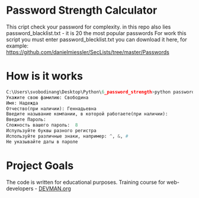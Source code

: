 # Password Strength Calculator

This cript check your password for complexity.
in this repo also lies password_blacklist.txt - it is 20 the most popular passwords
For work this script you must enter password_blecklist.txt
you can download it here, for example: https://github.com/danielmiessler/SecLists/tree/master/Passwords

# How is it works

```python
C:\Users\svobodinang\Desktop\Python\6_password_strength>python password_strength.py password_blacklist.txt
Укажите свою фамилию: Свободина
Имя: Надежда
Отчество(при наличии): Геннадьевна
Введите называние компании, в которой работаете(при наличии):
Введите Пароль:
Сложность вашего пароль:  8
Испульзуйте буквы разного регистра
Используйте различные знаки, например: ^, &, #
Не указывайте даты в пароле
```

# Project Goals

The code is written for educational purposes. Training course for web-developers - [DEVMAN.org](https://devman.org)
